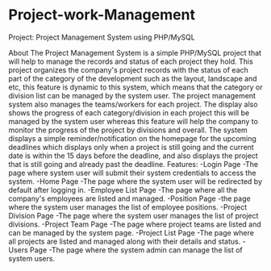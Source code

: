 # Project-work-Management
Project: Project Management System using PHP/MySQL

About
The Project Management System is a simple PHP/MySQL project that will help to manage the records and status of each project they hold. This project organizes the  company's project records with the status of each part of the category of the development such as the layout, landscape and etc, this feature is dynamic to this system, which means that the category or division list can be managed by the system user. The project management system also manages the teams/workers for each project. The display also shows the progress of each category/division in each project this will be managed by the system user whereas this feature will help the company to monitor the progress of the project by divisions and overall. The system displays a simple reminder/notification on the homepage for the upcoming deadlines which displays only when a project is still going and the current date is within the 15 days before the deadline, and also displays the project that is still going and already past the deadline.
Features:
-Login Page
    -The page where system user will submit their system credentials to access the system.
-Home Page
    -The page where the system user will be redirected by default after logging in.
-Employee List Page
    -The page where all the company's employees are listed and managed.
-Position Page
    -the page where the system user manages the list of employee positions.
-Project Division Page
    -The page where the system user manages the list of project divisions.
-Project Team Page
    -The page where project teams are listed and can be managed by the system page.
-Project List Page
    -The page where all projects are listed and managed along with their details and status.
-Users Page
    -The page where the system admin can manage the list of system users.
